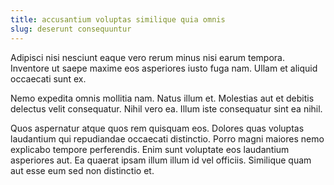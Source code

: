 ```yaml
---
title: accusantium voluptas similique quia omnis
slug: deserunt consequuntur
---
```


Adipisci nisi nesciunt eaque vero rerum minus nisi earum tempora. Inventore ut saepe maxime eos asperiores iusto fuga nam. Ullam et aliquid occaecati sunt ex.

Nemo expedita omnis mollitia nam. Natus illum et. Molestias aut et debitis delectus velit consequatur. Nihil vero ea. Illum iste consequatur sint ea nihil.

Quos aspernatur atque quos rem quisquam eos. Dolores quas voluptas laudantium qui repudiandae occaecati distinctio. Porro magni maiores nemo explicabo tempore perferendis. Enim sunt voluptate eos laudantium asperiores aut. Ea quaerat ipsam illum illum id vel officiis. Similique quam aut esse eum sed non distinctio et.
